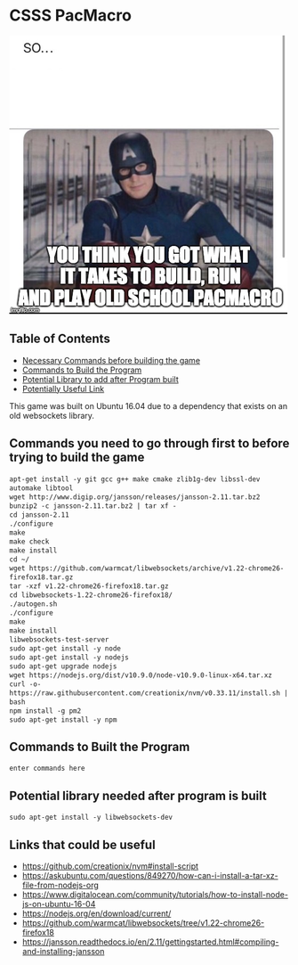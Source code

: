 # CSSS PacMacro

![Captain America PSA](captain_pacmacro_psa.jpg)  
  
## Table of Contents
 - [Necessary Commands before building the game](#commands-you-need-to-go-through-first-to-before-trying-to-build-the-game)
 - [Commands to Build the Program](#commands-to-built-the-program)
 - [Potential Library to add after Program built](#potential-library-needed-after-program-is-built)
 - [Potentially Useful Link](#links-that-could-be-useful)


This game was built on Ubuntu 16.04 due to a dependency that exists on an old websockets library.

## Commands you need to go through first to before trying to build the game
```shell
apt-get install -y git gcc g++ make cmake zlib1g-dev libssl-dev automake libtool
wget http://www.digip.org/jansson/releases/jansson-2.11.tar.bz2
bunzip2 -c jansson-2.11.tar.bz2 | tar xf -
cd jansson-2.11
./configure
make
make check
make install
cd ~/
wget https://github.com/warmcat/libwebsockets/archive/v1.22-chrome26-firefox18.tar.gz
tar -xzf v1.22-chrome26-firefox18.tar.gz
cd libwebsockets-1.22-chrome26-firefox18/
./autogen.sh
./configure
make
make install
libwebsockets-test-server
sudo apt-get install -y node
sudo apt-get install -y nodejs
sudo apt-get upgrade nodejs
wget https://nodejs.org/dist/v10.9.0/node-v10.9.0-linux-x64.tar.xz
curl -o- https://raw.githubusercontent.com/creationix/nvm/v0.33.11/install.sh | bash
npm install -g pm2
sudo apt-get install -y npm
```

## Commands to Built the Program
```shell
enter commands here
```

## Potential library needed after program is built

```shell
sudo apt-get install -y libwebsockets-dev
```

## Links that could be useful  
 - https://github.com/creationix/nvm#install-script
 - https://askubuntu.com/questions/849270/how-can-i-install-a-tar-xz-file-from-nodejs-org
 - https://www.digitalocean.com/community/tutorials/how-to-install-node-js-on-ubuntu-16-04
 - https://nodejs.org/en/download/current/
 - https://github.com/warmcat/libwebsockets/tree/v1.22-chrome26-firefox18
 - https://jansson.readthedocs.io/en/2.11/gettingstarted.html#compiling-and-installing-jansson